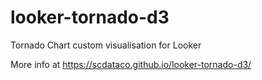 # looker-tornado-d3
Tornado Chart custom visualisation for Looker

More info at https://scdataco.github.io/looker-tornado-d3/
